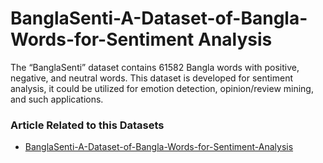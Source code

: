 # BanglaSenti-A-Dataset-of-Bangla-Words-for-Sentiment Analysis

The “BanglaSenti”  dataset contains 61582 Bangla words with positive, negative, and neutral words. This dataset is developed for sentiment analysis, it could be utilized for emotion detection, opinion/review mining, and such applications.



### Article Related to this Datasets
- [BanglaSenti-A-Dataset-of-Bangla-Words-for-Sentiment-Analysis](https://ieeexplore.ieee.org/abstract/document/9225565)
